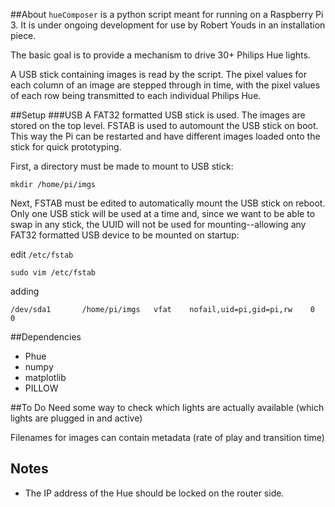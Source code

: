 ##About
`hueComposer` is a python script meant for running on a Raspberry Pi 3. It is under ongoing development for use by Robert Youds in an installation piece.

The basic goal is to provide a mechanism to drive 30+ Philips Hue lights.

A USB stick containing images is read by the script. The pixel values for each column of an image are stepped through in time, with the pixel values of each row being transmitted to each individual Philips Hue.

##Setup
###USB
A FAT32 formatted USB stick is used. The images are stored on the top level.
FSTAB is used to automount the USB stick on boot. This way the Pi can be restarted and have different images loaded onto the stick for quick prototyping.

First, a directory must be made to mount to USB stick:
```
mkdir /home/pi/imgs
```

Next, FSTAB must be edited to automatically mount the USB stick on reboot. Only one USB stick will be used at a time and, since we want to be able to swap in any stick, the UUID will not be used for mounting--allowing any FAT32 formatted USB device to be mounted on startup:

edit `/etc/fstab`
```
sudo vim /etc/fstab
```

adding

```
/dev/sda1       /home/pi/imgs   vfat    nofail,uid=pi,gid=pi,rw    0       0
```

##Dependencies
* Phue
* numpy
* matplotlib
* PILLOW

##To Do
Need some way to check which lights are actually available (which lights are plugged in and active)

Filenames for images can contain metadata (rate of play and transition time)


## Notes
* The IP address of the Hue should be locked on the router side.